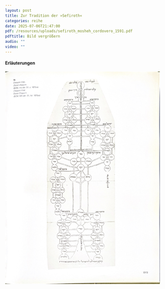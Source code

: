 ```yaml
---
layout: post
title: Zur Tradition der »Sefiroth«
categories: reihe
date: 2025-07-06T21:47:00
pdf: /resources/uploads/sefiroth_mosheh_cordovero_1591.pdf
pdftitle: Bild vergrößern
audio: ""
video: ""
---
```

#### Erläuterungen

![](/resources/uploads/chayyim-vital-.jpg)

